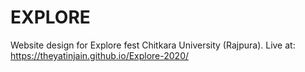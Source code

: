 # EXPLORE
Website design for Explore fest Chitkara University (Rajpura).
Live at: https://theyatinjain.github.io/Explore-2020/
